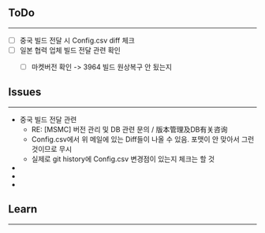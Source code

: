 ## ToDo
---
- [ ] 중국 빌드 전달 시 Config.csv diff 체크
- [ ] 일본 협력 업체 빌드 전달 관련 확인
	- [ ] 마켓버전 확인 -> 3964 빌드 원상복구 안 됬는지 


## Issues
---
- 중국 빌드 전달 관련
	- RE: [MSMC] 버전 관리 및 DB 관련 문의 / 版本管理及DB有关咨询
	- Config.csv에서 위 메일에 있는 Diff들이 나올 수 있음. 포맷이 안 맞아서 그런 것이므로 무시
	- 실제로 git history에 Config.csv 변경점이 있는지 체크는 할 것
- 
- 
- 

## Learn
---


